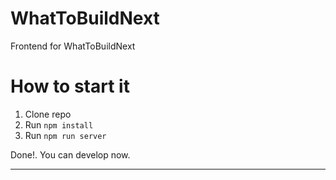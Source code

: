 # WhatToBuildNext
Frontend for WhatToBuildNext

How to start it
=======================

1. Clone repo
2. Run `npm install`
3. Run `npm run server`

Done!. You can develop now.

-----------------------
